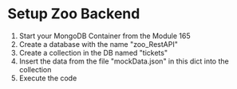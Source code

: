 # Setup Zoo Backend
1. Start your MongoDB Container from the Module 165
2. Create a database with the name "zoo_RestAPI"
3. Create a collection in the DB named "tickets"
4. Insert the data from the file "mockData.json" in this dict into the collection
5. Execute the code